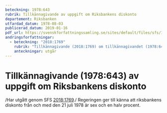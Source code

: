 ```yaml
---
beteckning: 1978:643
rubrik: Tillkännagivande av uppgift om Riksbankens diskonto
departement: Riksbanken
utfardad_datum: 1978-08-03
publicerad_datum: 2019-01-16
pdf_url: https://svenskforfattningssamling.se/sites/default/files/sfs/1978-08/SFS1978-643.pdf
andringsforfattningar:
  - beteckning: "2018:1769"
    rubrik: "Tillkännagivande (2018:1769) om tillkännagivandet (1978:643) av uppgift om Riksbankens diskonto"
    anteckningar: utgår
---
```


# Tillkännagivande (1978:643) av uppgift om Riksbankens diskonto

/Har utgått genom SFS [2018:1769](https://selex.se/eli/sfs/2018/1769)./ Regeringen ger till känna att riksbankens diskonto från och med den 21 juli 1978 är sex och en halv procent.